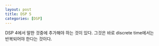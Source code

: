```yaml
---
layout: post
title: DSP 5
categories: [DSP]
---
```


DSP 4에서 말한 것중에 추가해야 하는 것이 있다. 그것은 바로 discrete time에서는 반복되어야 한다는 것이다.
